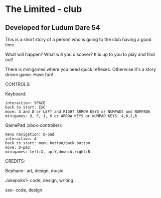 # The Limited - club
## Developed for Ludum Dare 54
This is a short story of a person who is going to the club having a good time.

What will happen? What will you discover? It is up to you to play and find out!

There is minigames where you need quick reflexes. Otherwise it's a story driven game. Have fun!


CONTROLS:

Keyboard:

    interaction: SPACE
    back to start: ESC
    move: A and D or LEFT and RIGHT ARROW KEYS or NUMPAD4 and NUMPAD6
    minigames: D, F, J, K or ARROW KEYS or NUMPAD KEYS: 4,8,2,6 

GamePad (xbox-controller):

    menu navigation: D-pad
    interaction: A
    back to start: menu button/back button
    move: D-pad
    minigames: left:X, up:Y,down:A,right:B

CREDITS:

Bephane- art, design, music

Jukepoks1- code, design, writing

sso- code, design
